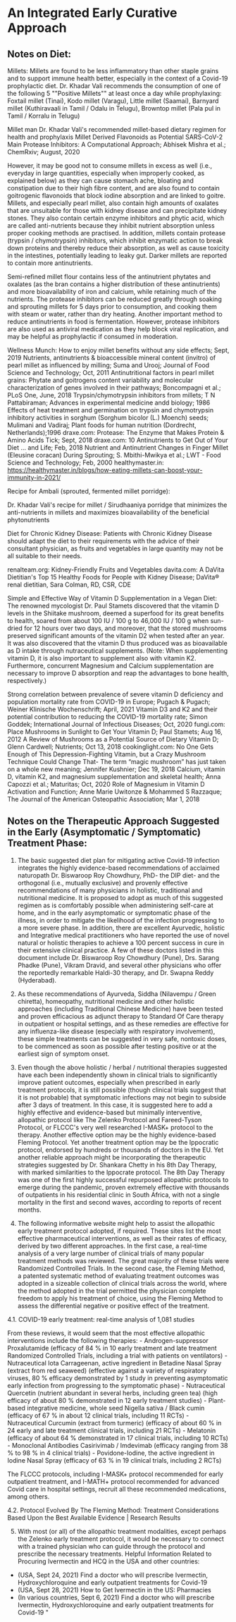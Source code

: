 # An Integrated Early Curative Approach

## Notes on Diet: 
 
Millets:
Millets are found to be less inflammatory than other staple grains and to support immune health better, especially in the context of a Covid-19 prophylactic diet. Dr. Khadar Vali recommends the consumption of one of the following 5 ""Positive Millets"" at least once a day while prophylaxing:
Foxtail millet (Tinai), Kodo millet (Varagu), Little millet (Saamai), Barnyard millet (Kuthiravaali in Tamil / Odalu in Telugu), Browntop millet (Pala pul in Tamil / Korralu in Telugu)

Millet man Dr. Khadar Vali's recommended millet-based dietary regimen for health and prophylaxis
Millet Derived Flavonoids as Potential SARS-CoV-2 Main Protease Inhibitors: A Computational Approach; Abhisek Mishra et al.; ChemRxiv; August, 2020

However, it may be good not to consume millets in excess as well (i.e., everyday in large quantities, especially when improperly cooked, as explained below) as they can cause stomach ache, bloating and constipation due to their high fibre content, and are also found to contain goitrogenic flavonoids that block iodine absorption and are linked to goitre. Millets, and especially pearl millet, also contain high amounts of oxalates that are unsuitable for those with kidney disease and can precipitate kidney stones. They also contain certain enzyme inhibitors and phytic acid, which are called anti-nutrients because they inhibit nutrient absorption unless proper cooking methods are practised. In addition, millets contain protease (trypsin / chymotrypsin) inhibitors, which inhibit enzymatic action to break down proteins and thereby reduce their absorption, as well as cause toxicity in the intestines, potentially leading to leaky gut. Darker millets are reported to contain more antinutrients.

Semi-refined millet flour contains less of the antinutrient phytates and oxalates (as the bran contains a higher distribution of these antinutrients) and more bioavailability of iron and calcium, while retaining much of the nutrients. The protease inhibitors can be reduced greatly through soaking and sprouting millets for 5 days prior to consumption, and cooking them with steam or water, rather than dry heating. Another important method to reduce antinutrients in food is fermentation. However, protease inhibitors are also used as antiviral medication as they help block viral replication, and may be helpful as prophylactic if consumed in moderation.

Wellness Munch: How to enjoy millet benefits without any side effects; Sept, 2019
Nutrients, antinutrients & bioaccessible mineral content (invitro) of pearl millet as influenced by milling; Suma and Urooj; Journal of Food Science and Technology; Oct, 2011
Antinutritional factors in pearl millet grains: Phytate and goitrogens content variability and molecular characterization of genes involved in their pathways; Boncompagni et al.; PLoS One, June, 2018
Trypsin/chymotrypsin inhibitors from millets; T N Pattabiraman; Advances in experimental medicine andd biology; 1986
Effects of heat treatment and germination on trypsin and chymotrypsin inhibitory activities in sorghum (Sorghum bicolor (L.) Moench) seeds; Mulimani and Vadiraj; Plant foods for human nutrition (Dordrecht, Netherlands);1996
draxe.com: Protease: The Enzyme that Makes Protein & Amino Acids Tick; Sept, 2018
draxe.com: 10 Antinutrients to Get Out of Your Diet … and Life; Feb, 2018
Nutrient and Antinutrient Changes in Finger Millet (Eleusine coracan) During Sprouting; S. Mbithi-Mwikya et al.; LWT - Food Science and Technology; Feb, 2000 
healthymaster.in: https://healthymaster.in/blogs/how-eating-millets-can-boost-your-immunity-in-2021/

Recipe for Ambali (sprouted, fermented millet porridge):

Dr. Khadar Vali's recipe for millet / Sirudhaaniya porridge that minimizes the anti-nutrients in millets and maximizes bioavailability of the beneficial phytonutrients

Diet for Chronic Kidney Disease:
Patients with Chronic Kidney Disease should adapt the diet to their requirements with the advice of their consultant physician, as fruits and vegetables in large quantity may not be all suitable to their needs.

renalteam.org: Kidney-Friendly Fruits and Vegetables
davita.com: A DaVita Dietitian's Top 15 Healthy Foods for People with Kidney Disease; DaVita® renal dietitian, Sara Colman, RD, CSR, CDE

Simple and Effective Way of Vitamin D Supplementation in a Vegan Diet:
The renowned mycologist Dr. Paul Stamets discovered that the vitamin D levels in the Shiitake mushroom, deemed a superfood for its great benefits to health, soared from about 100 IU / 100 g to 46,000 IU / 100 g when sun-dried for 12 hours over two days, and moreover, that the stored mushrooms preserved significant amounts of the vitamin D2 when tested after an year. It was also discovered that the vitamin D thus produced was as bioavailable as D intake through nutraceutical supplements. (Note: When supplementing vitamin D, it is also important to supplement also with vitamin K2. Furthermore, concurrent Magnesium and Calcium supplementation are necessary to improve D absorption and reap the advantages to bone health, respectively.)

Strong correlation between prevalence of severe vitamin D deficiency and population mortality rate from COVID-19 in Europe; Pugach & Pugach; Weiner Klinische Wochenschrift; April, 2021
Vitamin D3 and K2 and their potential contribution to reducing the COVID-19 mortality rate; Simon Goddek; International Journal of Infectious Diseases; Oct, 2020
fungi.com: Place Mushrooms in Sunlight to Get Your Vitamin D; Paul Stamets; Aug 16, 2012
A Review of Mushrooms as a Potential Source of Dietary Vitamin D; Glenn Cardwell; Nutrients; Oct 13, 2018
cookinglight.com: No One Gets Enough of This Depression-Fighting Vitamin, but a Crazy Mushroom Technique Could Change That- The term “magic mushroom” has just taken on a whole new meaning; Jennifer Kushnier; Dec 19, 2018
Calcium, vitamin D, vitamin K2, and magnesium supplementation and skeletal health; Anna Capozzi et al.; Maturitas; Oct, 2020
Role of Magnesium in Vitamin D Activation and Function; Anne Marie Uwitonze & Mohammed S Razzaque; The Journal of the American Osteopathic Association; Mar 1, 2018


## Notes on the Therapeutic Approach Suggested in the Early (Asymptomatic / Symptomatic) Treatment Phase: 
 
1. The basic suggested diet plan for mitigating active Covid-19 infection integrates the highly evidence-based recommendations of acclaimed naturopath Dr. Biswaroop Roy Chowdhury, PhD- the DIP diet- and the orthogonal (i.e., mutually exclusive) and provenly effective recommendations of many physicians in holistic, traditional and nutritional medicine. It is proposed to adopt as much of this suggested regimen as is comfortably possible when administering self-care at home, and in the early asymptomatic or symptomatic phase of the illness, in order to mitigate the likelihood of the infection progressing to a more severe phase. In addition, there are excellent Ayurvedic, holistic and Integrative medical practitioners who have reported the use of novel natural or holistic therapies to achieve a 100 percent success in cure in their extensive clinical practice. A few of these doctors listed in this document include Dr. Biswaroop Roy Chowdhury (Pune), Drs. Sarang Phadke (Pune), Vikram Dravid, and several other physicians who offer the reportedly remarkable Haldi-30 therapy, and Dr. Swapna Reddy (Hyderabad).

2. As these recommendations of Ayurveda, Siddha (Nilavempu / Green chiretta), homeopathy, nutritional medicine and other holistic approaches (including Traditional Chinese Medicine) have been tested and proven efficacious as adjunct therapy to Standard Of Care therapy in outpatient or hospital settings, and as these remedies are effective for any influenza-like disease (especially with respiratory involvement), these simple treatments can be suggested in very safe, nontoxic doses, to be commenced as soon as possible after testing positive or at the earliest sign of symptom onset.

3. Even though the above holistic / herbal / nutritional therapies suggested have each been independently shown in clinical trials to significantly improve patient outcomes, especially when prescribed in early treatment protocols, it is still possible (though clinical trials suggest that it is not probable) that symptomatic infections may not begin to subside after 3 days of treatment. In this case, it is suggested here to add a highly effective and evidence-based but minimally interventive, allopathic protocol like The Zelenko Protocol and Fareed-Tyson Protocol, or FLCCC's very well researched I-MASK+ protocol to the therapy. Another effective option may be the highly evidence-based Fleming Protocol. Yet another treatment option may be the Ippocratic protocol, endorsed by hundreds or thousands of doctors in the EU. Yet another reliable approach might be incorporating the therapeutic strategies suggested by Dr. Shankara Chetty in his 8th Day Therapy, with marked similarities to the Ippocrate protocol. The 8th Day Therapy was one of the first highly successful repurposed allopathic protocols to emerge during the pandemic, proven extremely effective with thousands of outpatients in his residential clinic in South Africa, with not a single mortality in the first and second waves, according to reports of recent months.

4. The following informative website might help to assist the allopathic early treatment protocol adopted, if required. These sites list the most effective pharmaceutical interventions, as well as their rates of efficacy, derived by two different approaches. In the first case, a real-time analysis of a very large number of clinical trials of many popular treatment methods was reviewed. The great majority of these trials were Randomized Controlled Trials. In the second case, the Fleming Method, a patented systematic method of evaluating treatment outcomes was adopted in a sizeable collection of clinical trials across the world, where the method adopted in the trial permitted the physician complete freedom to apply his treatment of choice, using the Fleming Method to assess the differential negative or positive effect of the treatment.

  4.1. COVID-19 early treatment: real-time analysis of 1,081 studies

  From these reviews, it would seem that the most effective allopathic interventions include the following therapies:
    - Androgen-suppressor Proxalutamide (efficacy of 84 % in 10 early treatment and late treatment Randomized Controlled Trials, including a trial with patients on ventilators)
    - Nutraceutical Iota Carrageenan, active ingredient in Betadine Nasal Spray (extract from red seaweed) (effective against a variety of respiratory viruses, 80 % efficacy demonstrated by 1 study in preventing
      asymptomatic early infection from progressing to the symptomatic phase)
    - Nutraceutical Quercetin (nutrient abundant in several herbs, including green tea) (high efficacy of about 80 % demonstrated in 12 early treatment studies)
    - Plant-based integrative medicine, whole seed Nigella sativa / Black cumin (efficacy of 67 % in about 12 clinical trials, including 11 RCTs)
    - Nutraceutical Curcumin (extract from turmeric) (efficacy of about 60 % in 24 early and late treatment clinical trials, including 21 RCTs)
    - Melatonin (efficacy of about 64 % demonstrated in 17 clinical trials, including 10 RCTs)
    - Monoclonal Antibodies Casirivimab / Imdevimab (efficacy ranging from 38 % to 98 % in 4 clinical trials)
    - Povidone-Iodine, the active ingredient in Iodine Nasal Spray (efficacy of 63 % in 19 clinical trials, including 2 RCTs)

  The FLCCC protocols, including I-MASK+ protocol recommended for early outpatient treatment, and I-MATH+ protocol recommended for advanced Covid care in hospital settings, recruit all these recommended medications, among others.

  4.2. Protocol Evolved By The Fleming Method: Treatment Considerations Based Upon the Best Available Evidence | Research Results

5. With most (or all) of the allopathic treatment modalities, except perhaps the Zelenko early treatment protocol, it would be necessary to connect with a trained physician who can guide through the protocol and prescribe the necessary treatments. Helpful Information Related to Procuring Ivermectin and HCQ in the USA and other countries:

  - (USA, Sept 24, 2021) Find a doctor who will prescribe Ivermectin, Hydroxychloroquine and early outpatient treatments for Covid-19
  - (USA, Sept 28, 2021) How to Get Ivermectin in the US: Pharmacies
  - (In various countries, Sept 6, 2021) Find a doctor who will prescribe Ivermectin, Hydroxychloroquine and early outpatient treatments for Covid-19
"													
													
													
													
													
													
													
													
													
													
													
													
													
													
													
													
													
													
													
													
													
													
													
													
													
													
													
													
													
													
													
													
													
													
													
													
													
													
													
													
													
													
													
													
													
													
													
													
													
													
													
													
													
													
													
													
													
													
													
													
													
													
													
													
													
													
													
													
													
													
													
													
													
													
													
													
													
													
													
													
													
													
													
													
													
													
													
													
													
													
													
													
													
													
													